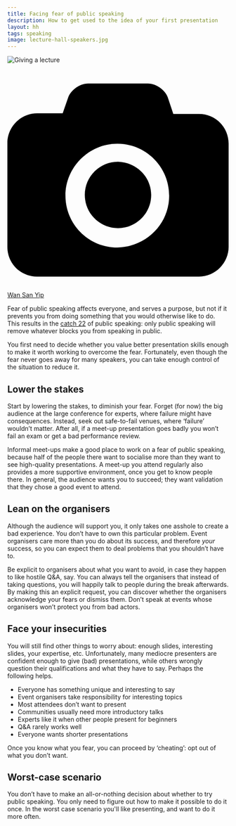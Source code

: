 ```yaml
---
title: Facing fear of public speaking
description: How to get used to the idea of your first presentation
layout: hh
tags: speaking
image: lecture-hall-speakers.jpg
---
```


![Giving a lecture](lecture-hall-speakers.jpg)

<a class="unsplash" href="https://unsplash.com/photos/ID1yWa1Wpx0" rel="noopener noreferrer" title="Photo by Wan San Yip"><span><svg xmlns="http://www.w3.org/2000/svg" viewBox="0 0 32 32"><title>unsplash-logo</title><path d="M20.8 18.1c0 2.7-2.2 4.8-4.8 4.8s-4.8-2.1-4.8-4.8c0-2.7 2.2-4.8 4.8-4.8 2.7.1 4.8 2.2 4.8 4.8zm11.2-7.4v14.9c0 2.3-1.9 4.3-4.3 4.3h-23.4c-2.4 0-4.3-1.9-4.3-4.3v-15c0-2.3 1.9-4.3 4.3-4.3h3.7l.8-2.3c.4-1.1 1.7-2 2.9-2h8.6c1.2 0 2.5.9 2.9 2l.8 2.4h3.7c2.4 0 4.3 1.9 4.3 4.3zm-8.6 7.5c0-4.1-3.3-7.5-7.5-7.5-4.1 0-7.5 3.4-7.5 7.5s3.3 7.5 7.5 7.5c4.2-.1 7.5-3.4 7.5-7.5z"></path></svg></span><span>Wan San Yip</span></a>

Fear of public speaking affects everyone, and serves a purpose, but not if it  prevents you from doing something that you would otherwise like to do.
This results in the [catch 22](https://en.wikipedia.org/wiki/Catch-22_(logic)) of public speaking:
only public speaking will remove whatever blocks you from speaking in public.

You first need to decide whether you value better presentation skills enough to make it worth working to overcome the fear.
Fortunately, even though the fear never goes away for many speakers, you can take enough control of the situation to reduce it.

## Lower the stakes

Start by lowering the stakes, to diminish your fear.
Forget (for now) the big audience at the large conference for experts, where failure might have consequences.
Instead, seek out safe-to-fail venues, where ‘failure’ wouldn’t matter.
After all, if a meet-up presentation goes badly you won’t fail an exam or get a bad performance review.

Informal meet-ups make a good place to work on a fear of public speaking, because half of the people there want to socialise more than they want to see high-quality presentations.
A meet-up you attend regularly also provides a more supportive environment, once you get to know people there.
In general, the audience wants you to succeed; they want validation that they chose a good event to attend.

## Lean on the organisers

Although the audience will support you, it only takes one asshole to create a bad experience.
You don’t have to own this particular problem.
Event organisers care more than you do about its success, and therefore _your_ success, so you can expect them to deal problems that you shouldn’t have to.

Be explicit to organisers about what you want to avoid, in case they happen to like hostile Q&A, say.
You can always tell the organisers that instead of taking questions, you will happily talk to people during the break afterwards.
By making this an explicit request, you can discover whether the organisers acknowledge your fears or dismiss them.
Don’t speak at events whose organisers won’t protect you from bad actors.

## Face your insecurities

You will still find other things to worry about: enough slides, interesting slides, your expertise, etc.
Unfortunately, many mediocre presenters are confident enough to give (bad) presentations, while others wrongly question their qualifications and what they have to say.
Perhaps the following helps.

* Everyone has something unique and interesting to say
* Event organisers take responsibility for interesting topics
* Most attendees don’t want to present
* Communities usually need more introductory talks
* Experts like it when other people present for beginners
* Q&A rarely works well
* Everyone wants shorter presentations

Once you know what you fear, you can proceed by ‘cheating’: opt out of what you don’t want.

## Worst-case scenario

You don’t have to make an all-or-nothing decision about whether to try public speaking.
You only need to figure out how to make it possible to do it once.
In the worst case scenario you'll like presenting, and want to do it more often.
